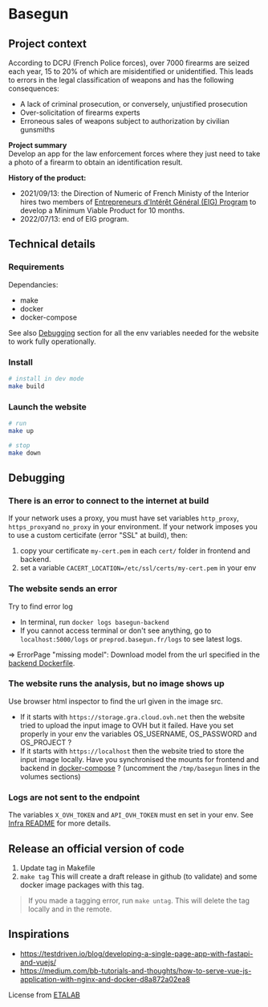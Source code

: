 # Basegun

## Project context
According to DCPJ (French Police forces), over 7000 firearms are seized each year, 15 to 20% of which are misidentified or unidentified.
This leads to errors in the legal classification of weapons and has the following consequences:
* A lack of criminal prosecution, or conversely, unjustified prosecution
* Over-solicitation of firearms experts
* Erroneous sales of weapons subject to authorization by civilian gunsmiths


**Project summary**  
Develop an app for the law enforcement forces where they just need to take a photo of a firearm to obtain an identification result.

**History of the product:**
* 2021/09/13: the Direction of Numeric of French Ministy of the Interior hires two members of [Entrepreneurs d'Intérêt Général (EIG) Program](https://eig.etalab.gouv.fr/defis/basegun/) to develop a Minimum Viable Product for 10 months.
* 2022/07/13: end of EIG program.

## Technical details

### Requirements
Dependancies:
* make
* docker
* docker-compose

See also [Debugging](https://github.com/datalab-mi/Basegun/blob/develop/backend/README.md#debugging) section for all the env variables needed for the website to work fully operationally.
### Install

```bash
# install in dev mode
make build
```

### Launch the website
```bash
# run
make up

# stop
make down
```
## Debugging

### There is an error to connect to the internet at build
If your network uses a proxy, you must have set variables `http_proxy`, `https_proxy`and `no_proxy` in your environment.
If your network imposes you to use a custom certicifate (error "SSL" at build), then:
1. copy your certificate `my-cert.pem` in each `cert/` folder in frontend and backend.
2. set a variable `CACERT_LOCATION=/etc/ssl/certs/my-cert.pem` in your env

### The website sends an error
Try to find error log
* In terminal, run `docker logs basegun-backend`
* If you cannot access terminal or don't see anything, go to `localhost:5000/logs` or `preprod.basegun.fr/logs` to see latest logs.

=> ErrorPage "missing model": Download model from the url specified in the [backend Dockerfile](https://github.com/datalab-mi/Basegun/blob/develop/backend/Dockerfile).

### The website runs the analysis, but no image shows up
Use browser html inspector to find the url given in the image src.
* If it starts with `https://storage.gra.cloud.ovh.net` then the website tried to upload the input image to OVH but it failed. Have you set properly in your env the variables OS_USERNAME, OS_PASSWORD and OS_PROJECT ?
* If it starts with `https://localhost` then the website tried to store the input image locally. Have you synchronised the mounts for frontend and backend in [docker-compose](https://github.com/datalab-mi/Basegun/blob/develop/backend/docker-compose.yml) ? (uncomment the `/tmp/basegun` lines in the volumes sections)

### Logs are not sent to the endpoint
The variables `X_OVH_TOKEN` and `API_OVH_TOKEN` must en set in your env. See [Infra README](https://github.com/datalab-mi/Basegun/blob/develop/infra/README.md) for more details.

## Release an official version of code
1. Update tag in Makefile
2. `make tag`
This will create a draft release in github (to validate) and some docker image packages with this tag.
> If you made a tagging error, run `make untag`. This will delete the tag locally and in the remote.

## Inspirations
- https://testdriven.io/blog/developing-a-single-page-app-with-fastapi-and-vuejs/
- https://medium.com/bb-tutorials-and-thoughts/how-to-serve-vue-js-application-with-nginx-and-docker-d8a872a02ea8

License from [ETALAB](https://github.com/etalab/code.etalab.gouv.fr/blob/master/LICENSE)